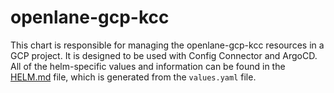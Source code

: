 # openlane-gcp-kcc

This chart is responsible for managing the openlane-gcp-kcc resources in a GCP project. It is designed to be used with Config Connector and ArgoCD. All of the helm-specific values and information can be found in the [HELM.md](HELM.md) file, which is generated from the `values.yaml` file.
